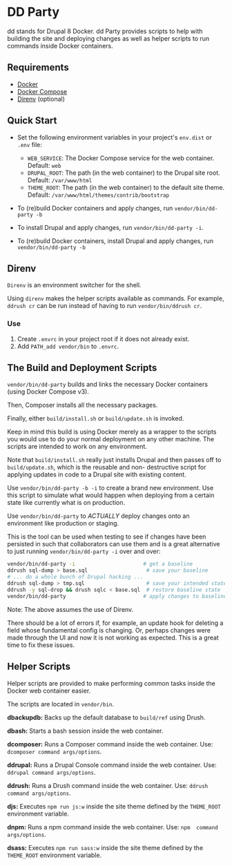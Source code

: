 # DD Party

dd stands for Drupal 8 Docker. dd Party provides scripts to help 
with building the site and deploying changes as well as helper 
scripts to run commands inside Docker containers.

## Requirements

* [Docker](https://docs.docker.com/engine/installation)
* [Docker Compose](https://docs.docker.com/compose/install)
* [Direnv](http://direnv.net/) (optional)

## Quick Start

* Set the following environment variables in your project's 
`env.dist` or `.env` file:
  * `WEB_SERVICE`: The Docker Compose service for the web container. 
  Default: `web`
  * `DRUPAL_ROOT`: The path (in the web container) to the Drupal 
  site root. Default: `/var/www/html`
  * `THEME_ROOT`: The path (in the web container) to the default 
  site theme. Default: `/var/www/html/themes/contrib/bootstrap`
  
* To (re)build Docker containers and apply changes, run 
`vendor/bin/dd-party -b`

* To install Drupal and apply changes, run `vendor/bin/dd-party -i`.

* To (re)build Docker containers, install Drupal and apply changes, 
run `vendor/bin/dd-party -b`

## Direnv

`Direnv` is an environment switcher for the shell.

Using `direnv` makes the helper scripts available as commands. For 
example, `ddrush cr` can be run instead of having to run 
`vendor/bin/ddrush cr`.

### Use

1. Create `.envrc` in your project root if it does not already exist.
2. Add `PATH_add vendor/bin` to `.envrc`.

## The Build and Deployment Scripts

`vendor/bin/dd-party` builds and links the necessary Docker 
containers (using Docker Compose v3).

Then, Composer installs all the necessary packages.

Finally, either `build/install.sh` or `build/update.sh` is invoked.

Keep in mind this build is using Docker merely as a wrapper to the 
scripts you would use to do your normal deployment on any other 
machine. The scripts are intended to work on any environment.

Note that `build/install.sh` really just installs Drupal and then 
passes off to `build/update.sh`, which is the reusable and non-
destructive script for applying updates in code to a Drupal site 
with existing content.

Use `vendor/bin/dd-party -b -i` to create a brand new environment. 
Use this script to simulate what would happen when deploying from a 
certain state like currently what is on production.

Use `vendor/bin/dd-party` to *ACTUALLY* deploy changes onto an 
environment like production or staging.

This is the tool can be used when testing to see if changes have 
been persisted in such that collaborators can use them and is a 
great alternative to just running `vendor/bin/dd-party -i` over 
and over:

```bash
vendor/bin/dd-party -i                      # get a baseline
ddrush sql-dump > base.sql                   # save your baseline
# ... do a whole bunch of Drupal hacking ...
ddrush sql-dump > tmp.sql                    # save your intended state
ddrush -y sql-drop && drush sqlc < base.sql  # restore baseline state
vendor/bin/dd-party                         # apply changes to baseline
```

Note: The above assumes the use of Direnv.

There should be a lot of errors if, for example, an update hook for 
deleting a field whose fundamental config is changing. Or, perhaps 
changes were made through the UI and now it is not working as 
expected. This is a great time to fix these issues.

## Helper Scripts

Helper scripts are provided to make performing common tasks inside 
the Docker web container easier.

The scripts are located in `vendor/bin`.

**dbackupdb:** Backs up the default database to `build/ref` using Drush.

**dbash:** Starts a bash session inside the web container.

**dcomposer:** Runs a Composer command inside the web container. Use: 
`dcomposer command args/options`.

**ddrupal:** Runs a Drupal Console command inside the web container. 
Use: `ddrupal command args/options`.

**ddrush:** Runs a Drush command inside the web container. Use:
`ddrush command args/options`.

**djs:** Executes `npm run js:w` inside the site theme defined by 
the `THEME_ROOT` environment variable.

**dnpm:** Runs a npm command inside the web container. Use: `npm 
command args/options`.

**dsass:** Executes `npm run sass:w` inside the site theme defined 
by the `THEME_ROOT` environment variable.
